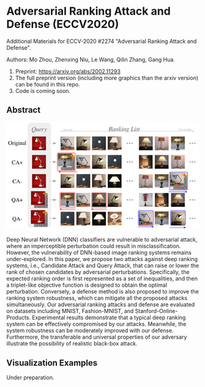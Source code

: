 Adversarial Ranking Attack and Defense (ECCV2020)
===

Additional Materials for ECCV-2020 #2274 "Adversarial Ranking Attack and Defense".

Authors: Mo Zhou, Zhenxing Niu, Le Wang, Qilin Zhang, Gang Hua.

1. Preprint: https://arxiv.org/abs/2002.11293
2. The full preprint version (including more graphics than the arxiv version) can be found in this repo.
2. Code is coming soon.

## Abstract

![advranking](assets/advranking.png)

Deep Neural Network (DNN) classifiers are vulnerable to adversarial attack,
where an imperceptible perturbation could result in misclassification. However,
the vulnerability of DNN-based image ranking systems remains under-explored. In
this paper, we propose two attacks against deep ranking systems, i.e.,
Candidate Attack and Query Attack, that can raise or lower the rank of chosen
candidates by adversarial perturbations. Specifically, the expected ranking
order is first represented as a set of inequalities, and then a triplet-like
objective function is designed to obtain the optimal perturbation. Conversely,
a defense method is also proposed to improve the ranking system robustness,
which can mitigate all the proposed attacks simultaneously. Our adversarial
ranking attacks and defense are evaluated on datasets including MNIST,
Fashion-MNIST, and Stanford-Online-Products. Experimental results demonstrate
that a typical deep ranking system can be effectively compromised by our
attacks. Meanwhile, the system robustness can be moderately improved with our
defense. Furthermore, the transferable and universal properties of our
adversary illustrate the possibility of realistic black-box attack. 

## Visualization Examples

Under preparation.
